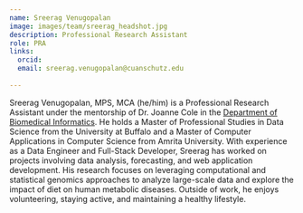 ```yaml
---
name: Sreerag Venugopalan
image: images/team/sreerag_headshot.jpg
description: Professional Research Assistant
role: PRA
links:
  orcid: 
  email: sreerag.venugopalan@cuanschutz.edu
  
---
```

Sreerag Venugopalan, MPS, MCA (he/him) is a Professional Research Assistant under the mentorship of Dr. Joanne Cole in the [Department of Biomedical Informatics](https://medschool.cuanschutz.edu/dbmi). He holds a Master of Professional Studies in Data Science from the University at Buffalo and a Master of Computer Applications in Computer Science from Amrita University. With experience as a Data Engineer and Full-Stack Developer, Sreerag has worked on projects involving data analysis, forecasting, and web application development. His research focuses on leveraging computational and statistical genomics approaches to analyze large-scale data and explore the impact of diet on human metabolic diseases. Outside of work, he enjoys volunteering, staying active, and maintaining a healthy lifestyle.
